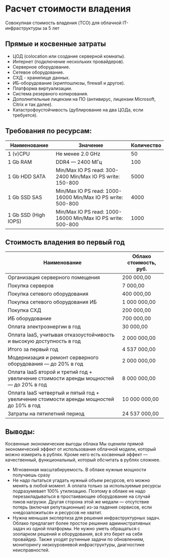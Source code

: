 # Расчет стоимости владения 
Совокупная стоимость владения (TCO) для облачной IT-инфраструктуры за 5 лет 
## Прямые и косвенные затраты
* ЦОД (colocation или создание серверной комнаты).
* Интернет (подключение нескольких провайдеров).
* Серверное оборудование.
* Сетевое оборудование.
* СХД - хранилище данных.
* ИБ-оборудование (криптошлюзы, firewall и другое).
* Платформа виртуализации.
* Система резервного копирования.
* Дополнительные лицензии на ПО (антивирус, лицензии Microsoft, Citrix и так далее).
* Катастрофоустойчивость (дублирование на два ЦОДа, если требуется).
## Требования по ресурсам: 
| Наименование         | Значение                                                    | Количество |
|----------------------|-------------------------------------------------------------|------------|
| 1 (v)CPU             | Не менее 2.0 GHz                                            | 50         |
| 1 Gb RAM             | DDR4 — 2400 МГц                                             | 100        |
| 1 Gb HDD SATA        | Min/Max IO PS read: 300-2400 Min/Max IO PS write: 150-800   | 5000       |
| 1 Gb SSD SAS         | Min/Max IO PS read: 1000-16000 Min/Max IO PS write: 500-800 | 4000       |
| 1 Gb SSD (High IOPS) | Min/Max IO PS read: 1000-16000 Min/Max IO PS write: 500-800 | 1000       |

## Стоимость владения во первый год
| Наименование                                                                           | Облако стоимость, руб. |
|----------------------------------------------------------------------------------------|------------------------|
| Организация серверного помещения                                                       | 200 000,00             |
| Покупка серверов                                                                       | 7 000,00               |
| Покупка сетевого оборудования                                                          | 400 000,00             |
| Покупка сетевого оборудования ИБ                                                       | 1 000 000,00           |
| Покупка СХД                                                                            | 200 000,00             |
| ИБ оборудование                                                                        | 700 000,00             |
| Оплата электроэнергии в год                                                            | 30 000,00              |
| Оплата IaaS, учитывая отказоустойчивость и высокую доступность в год                   | 2 000 000,00           |
| Итого за первый год                                                                    | 4 537 000,00           |
| Модернизация и ремонт серверного оборудования — до 20% в год                           | 2 000 000,00           |
| Оплата IaaS второй и третий год + увеличение стоимости аренды мощностей — до 20% в год | 8 000 000,00           |
| Оплата IaaS четвертый и пятый год + увеличение стоимости аренды мощностей до 10% в год | 10 000 000,00          |
| Затраты на пятилетний период                                                           | 24 537 000,00          |

## Выводы: 
Косвенные экономические выгоды облака
Мы оценили прямой экономический эффект от использования облачной модели, который можно измерить в рублях. 
Кроме него есть косвенный эффект — качественный, функциональный, который обсчитать в рублях сложнее.
* Мгновенная масштабируемость. В облаке нужные мощности получаешь сразу
* Не надо пытаться угадать нужный объем ресурсов, его можно менять в любой момент. А оплата только за используемые ресурсы подразумевает 100% утилизацию. Поэтому в облаке не надо перезакладываться в простаивающее оборудование на случай пиков нагрузки. Другая сторона этой же медали — отсутствие потерь (включая репутационные) из-за падения сервисов, если «недозаложиться» и ресурсов не хватит.
* Нужна меньшая экспертиза для решения инфраструктурных задач. Облако предлагает более простое решение административных задач из одной платформы. Не нужно уметь обращаться с зоопарком решений и оборудования, всё это берет на себя провайдер. Также уходят рутинные задачи по обновлениям, мониторингу низкоуровневой инфраструктуры, диагностике неисправностей.
